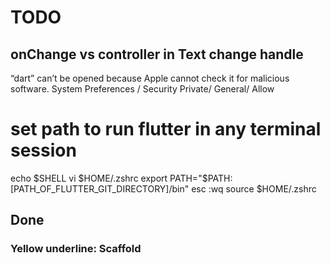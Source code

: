 # TODO
## onChange vs controller in Text change handle

“dart” can’t be opened because Apple cannot check it for malicious software.
  System Preferences / Security Private/ General/ Allow 

# set path to run flutter in any terminal session
echo $SHELL
vi $HOME/.zshrc
export PATH="$PATH:[PATH_OF_FLUTTER_GIT_DIRECTORY]/bin"
esc :wq
source $HOME/.zshrc

## Done
### Yellow underline: Scaffold
